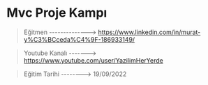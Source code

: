 # Mvc Proje Kampı

> Eğitmen --------------> https://www.linkedin.com/in/murat-y%C3%BCceda%C4%9F-186933149/

> Youtube Kanalı -------> https://www.youtube.com/user/YazilimHerYerde

> Eğitim Tarihi --------> 19/09/2022

